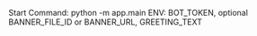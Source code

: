 Start Command: python -m app.main
ENV: BOT_TOKEN, optional BANNER_FILE_ID or BANNER_URL, GREETING_TEXT
